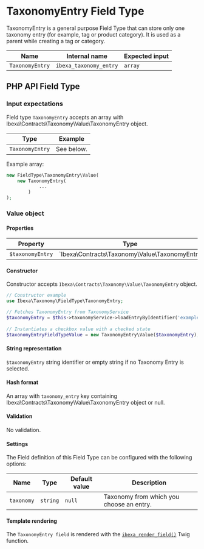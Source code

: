 # TaxonomyEntry Field Type

TaxonomyEntry is a general purpose Field Type that can store only one taxonomy entry (for example, tag or product category). 
It is used as a parent while creating a tag or category.

| Name           | Internal name         | Expected input |
|----------------|-----------------------|----------------|
| `TaxonomyEntry`| `ibexa_taxonomy_entry`| `array`|

## PHP API Field Type 

### Input expectations

Field type `TaxonomyEntry` accepts an array with Ibexa\Contracts\Taxonomy\Value\TaxonomyEntry object.

| Type            | Example         |
|-----------------|-----------------|
| `TaxonomyEntry` | See below. |

Example array:

``` php
new FieldType\TaxonomyEntry\Value(
	new TaxonomyEntry(
            ...
        )
);
```

### Value object

#### Properties

|Property|Type|Description|
|--------|----|-----------|
|`$taxonomyEntry`|`Ibexa\Contracts\Taxonomy\Value\TaxonomyEntry|null`|Stores selected taxonomy entry.|

#### Constructor

Constructor accepts `Ibexa\Contracts\Taxonomy\Value\TaxonomyEntry` object.

``` php
// Constructor example
use Ibexa\Taxonomy\FieldType\TaxonomyEntry;

// Fetches TaxonomyEntry from TaxonomyService
$taxonomyEntry = $this->taxonomyService->loadEntryByIdentifier('example_entry', 'tags');
 
// Instantiates a checkbox value with a checked state
$taxonomyEntryFieldTypeValue = new TaxonomyEntry\Value($taxonomyEntry);
```
#### String representation

`$taxonomyEntry` string identifier or empty string if no Taxonomy Entry is selected.

#### Hash format

An array with `taxonomy_entry` key containing Ibexa\Contracts\Taxonomy\Value\TaxonomyEntry object or null.

#### Validation

No validation.

#### Settings

The Field definition of this Field Type can be configured with the following options:

|Name|Type|Default value|Description|
|------|------|------|------|
|`taxonomy`|`string`|`null`|Taxonomy from which you choose an entry.|

#### Template rendering

The `TaxonomyEntry field` is rendered with the [`ibexa_render_field()`](field_twig_functions.md#ibexa_render_field) Twig function.